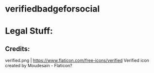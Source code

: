 # verifiedbadgeforsocial



# Legal Stuff:

## Credits:
verified.png | 
https://www.flaticon.com/free-icons/verified Verified icon created by Moudesain - Flaticon?
